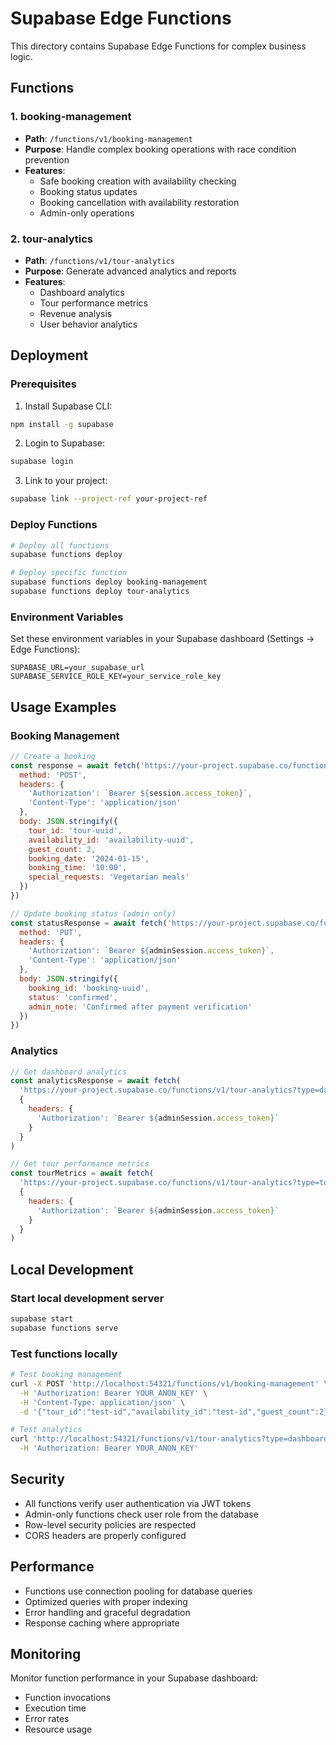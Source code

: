 # Supabase Edge Functions

This directory contains Supabase Edge Functions for complex business logic.

## Functions

### 1. booking-management
- **Path**: `/functions/v1/booking-management`
- **Purpose**: Handle complex booking operations with race condition prevention
- **Features**:
  - Safe booking creation with availability checking
  - Booking status updates
  - Booking cancellation with availability restoration
  - Admin-only operations

### 2. tour-analytics
- **Path**: `/functions/v1/tour-analytics`
- **Purpose**: Generate advanced analytics and reports
- **Features**:
  - Dashboard analytics
  - Tour performance metrics
  - Revenue analysis
  - User behavior analytics

## Deployment

### Prerequisites
1. Install Supabase CLI:
```bash
npm install -g supabase
```

2. Login to Supabase:
```bash
supabase login
```

3. Link to your project:
```bash
supabase link --project-ref your-project-ref
```

### Deploy Functions
```bash
# Deploy all functions
supabase functions deploy

# Deploy specific function
supabase functions deploy booking-management
supabase functions deploy tour-analytics
```

### Environment Variables
Set these environment variables in your Supabase dashboard (Settings → Edge Functions):

```
SUPABASE_URL=your_supabase_url
SUPABASE_SERVICE_ROLE_KEY=your_service_role_key
```

## Usage Examples

### Booking Management
```javascript
// Create a booking
const response = await fetch('https://your-project.supabase.co/functions/v1/booking-management', {
  method: 'POST',
  headers: {
    'Authorization': `Bearer ${session.access_token}`,
    'Content-Type': 'application/json'
  },
  body: JSON.stringify({
    tour_id: 'tour-uuid',
    availability_id: 'availability-uuid',
    guest_count: 2,
    booking_date: '2024-01-15',
    booking_time: '10:00',
    special_requests: 'Vegetarian meals'
  })
})

// Update booking status (admin only)
const statusResponse = await fetch('https://your-project.supabase.co/functions/v1/booking-management', {
  method: 'PUT',
  headers: {
    'Authorization': `Bearer ${adminSession.access_token}`,
    'Content-Type': 'application/json'
  },
  body: JSON.stringify({
    booking_id: 'booking-uuid',
    status: 'confirmed',
    admin_note: 'Confirmed after payment verification'
  })
})
```

### Analytics
```javascript
// Get dashboard analytics
const analyticsResponse = await fetch(
  'https://your-project.supabase.co/functions/v1/tour-analytics?type=dashboard',
  {
    headers: {
      'Authorization': `Bearer ${adminSession.access_token}`
    }
  }
)

// Get tour performance metrics
const tourMetrics = await fetch(
  'https://your-project.supabase.co/functions/v1/tour-analytics?type=tours',
  {
    headers: {
      'Authorization': `Bearer ${adminSession.access_token}`
    }
  }
)
```

## Local Development

### Start local development server
```bash
supabase start
supabase functions serve
```

### Test functions locally
```bash
# Test booking management
curl -X POST 'http://localhost:54321/functions/v1/booking-management' \
  -H 'Authorization: Bearer YOUR_ANON_KEY' \
  -H 'Content-Type: application/json' \
  -d '{"tour_id":"test-id","availability_id":"test-id","guest_count":2}'

# Test analytics
curl 'http://localhost:54321/functions/v1/tour-analytics?type=dashboard' \
  -H 'Authorization: Bearer YOUR_ANON_KEY'
```

## Security

- All functions verify user authentication via JWT tokens
- Admin-only functions check user role from the database
- Row-level security policies are respected
- CORS headers are properly configured

## Performance

- Functions use connection pooling for database queries
- Optimized queries with proper indexing
- Error handling and graceful degradation
- Response caching where appropriate

## Monitoring

Monitor function performance in your Supabase dashboard:
- Function invocations
- Execution time
- Error rates
- Resource usage